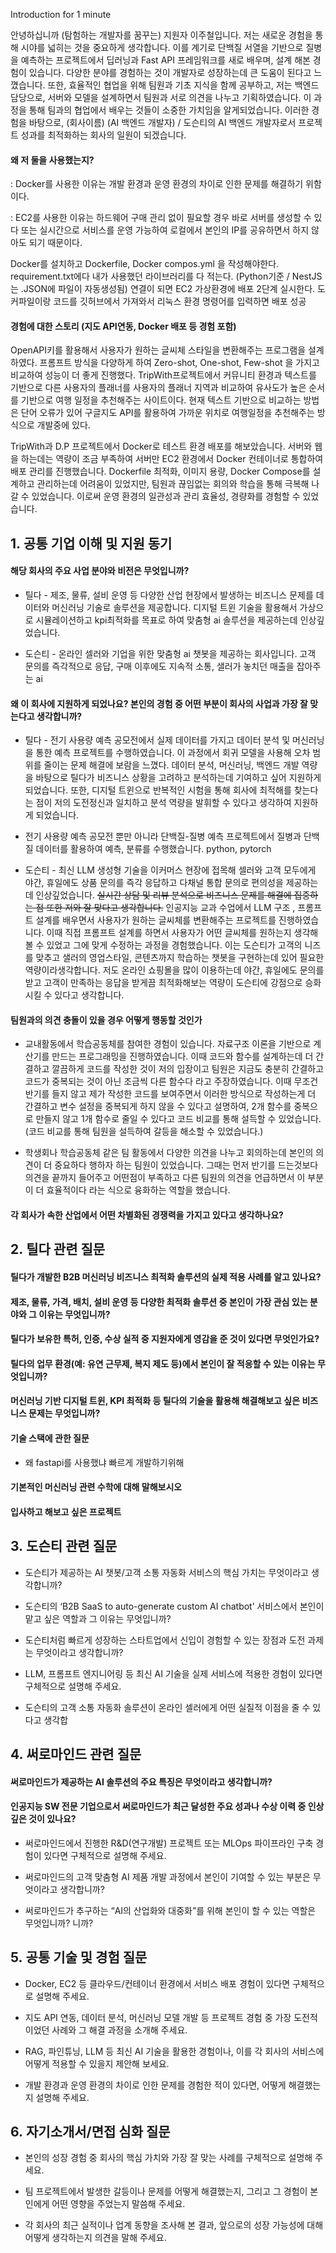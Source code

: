 
Introduction for 1 minute

안녕하십니까 (탐험하는 개발자를 꿈꾸는) 지원자 이주철입니다. 
저는 새로운 경험을 통해 시야를 넓히는 것을 중요하게 생각합니다. 이를 계기로 단백질 서열을 기반으로 질병을 예측하는 프로젝트에서 딥러닝과 Fast API 프레임워크를 새로 배우며, 설계 해본 경험이 있습니다. 다양한 분야를 경험하는 것이 개발자로 성장하는데 큰 도움이 된다고 느꼈습니다. 
또한, 효율적인 협업을 위해 팀원과 기초 지식을 함께 공부하고, 저는 백엔드 담당으로, 서버와 모델을 설계하면서 팀원과 서로 의견을 나누고 기획하였습니다. 이 과정을 통해 팀과의 협업에서 배우는 것들이 소중한 가치임을 알게되었습니다.
이러한 경험을 바탕으로, (회사이름) (AI 백엔드 개발자) / 도슨티의 AI 백엔드 개발자로서 프로젝트 성과를 최적화하는 회사의 일원이 되겠습니다.

#### 왜 저 둘을 사용했는지?

: Docker를 사용한 이유는 개발 환경과 운영 환경의 차이로 인한 문제를 해결하기 위함이다. 

: EC2를 사용한 이유는 하드웨어 구매 관리 없이 필요할 경우 바로 서버를 생성할 수 있다 또는 실시간으로 서비스를 운영 가능하여 로컬에서 본인의 IP를 공유하면서 하지 않아도 되기 때문이다.

Docker를 설치하고 Dockerfile, Docker compos.yml 을 작성해야한다. requirement.txt에다 내가 사용했던 라이브러리를 다 적는다. (Python기준 / NestJS는 .JSON에 파일이 자동생성됨)
연결이 되면 EC2 가상환경에 배포 2단계 실시한다. 도커파일이랑 코드를 깃허브에서 가져와서 리눅스 환경 명령어를 입력하면 배포 성공

#### 경험에 대한 스토리 (지도 API연동, Docker 배포 등 경험 포함)

OpenAPI키를 활용해서 사용자가 원하는 글씨체 스타일을 변환해주는 프로그램을 설계하였다. 프롬프트 방식을 다양하게 하여 Zero-shot, One-shot, Few-shot 을 가지고 비교하여 성능이 더 좋게 진행했다. 
TripWith프로젝트에서 커뮤니티 환경과 텍스트를 기반으로 다른 사용자의 플래너를 사용자의 플래너 지역과 비교하여 유사도가 높은 순서를 기반으로 여행 일정을 추천해주는 사이트이다.
현재 텍스트 기반으로 비교하는 방법은 단어 오류가 있어 구글지도 API를 활용하여 가까운 위치로 여행일정을 추천해주는 방식으로 개발중에 있다. 

TripWith과 D.P 프로젝트에서 Docker로 테스트 환경 배포를 해보았습니다. 서버와 웹을 하는데는 역량이 조금 부족하여 서버만 EC2 환경에서 Docker 컨테이너로 통합하여 배포 관리를 진행했습니다. Dockerfile 최적화, 이미지 용량, Docker Compose를 설계하고 관리하는데 어려움이 있었지만, 팀원과 끊임없는 회의와 학습을 통해 극복해 나갈 수 있었습니다. 이로써 운영 환경의 일관성과 관리 효율성, 경량화를 경험할 수 있었습니다. 

## 1. 공통 기업 이해 및 지원 동기

#### 해당 회사의 주요 사업 분야와 비전은 무엇입니까?

- 틸다 - 제조, 물류, 설비 운영 등 다양한 산업 현장에서 발생하는 비즈니스 문제를 데이터와 머신러닝 기술로 솔루션을 제공합니다. 디지털 트윈 기술을 활용해서 가상으로 시뮬레이션하고 kpi최적화를 목표로 하여 맞춤형 ai 솔루션을 제공하는데 인상깊었습니다. 

- 도슨티 - 온라인 셀러와 기업을 위한 맞춤형 ai 챗봇을 제공하는 회사입니다. 고객 문의를 즉각적으로 응답, 구매 이후에도 지속적 소통, 샐러가 놓치던 매출을 잡아주는 ai
    
#### 왜 이 회사에 지원하게 되었나요? 본인의 경험 중 어떤 부분이 회사의 사업과 가장 잘 맞는다고 생각합니까?

- 틸다 - 전기 사용량 예측 공모전에서 실제 데이터를 가지고 데이터 분석 및 머신러닝을 통한 예측 프로젝트를 수행하였습니다. 이 과정에서 회귀 모델을 사용해 오차 범위를 줄이는 문제 해결에 보람을 느꼈다. 데이터 분석, 머신러닝, 백엔드 개발 역량을 바탕으로 틸다가 비즈니스 상황을 고려하고 분석하는데 기여하고 싶어 지원하게 되었습니다. 또한, 디지털 트윈으로 반복적인 시험을 통해 회사에 최적해를 찾는다는 점이 저의 도전정신과 일치하고 분석 역량을 발휘할 수 있다고 생각하여 지원하게 되었습니다. 
- 전기 사용량 예측 공모전 뿐만 아니라 단백질-질병 예측 프로젝트에서 질병과 단백질 데이터를 활용하여 예측, 분류를 수행했습니다. python, pytorch

- 도슨티 - 최신 LLM 생성형 기술을 이커머스 현장에 접목해 셀러와 고객 모두에게 야간, 휴일에도 상품 문의를 즉각 응답하고 다채널 통합 문의로 편의성을 제공하는데 인상깊었습니다.  ~~실시간 상담 및 리뷰 분석으로 비즈니스 문제를 해결에 집중하는 점 또한 저와 잘 맞다고 생각합니다.~~ 인공지능 교과 수업에서 LLM 구조 , 프롬프트 설계를 배우면서 사용자가 원하는 글씨체를 변환해주는 프로젝트를 진행하였습니다. 이때 직접 프롬프트 설계를 하면서 사용자가 어떤 글씨체를 원하는지 생각해볼 수 있었고 그에 맞게 수정하는 과정을 경험했습니다. 이는 도슨티가 고객의 니즈를 맞추고 샐러의 영업스타일, 콘텐츠까지 학습하는 챗봇을 구현하는데 있어 필요한 역량이라생각합니다. 저도 온라인 쇼핑몰을 많이 이용하는데 야간, 휴일에도 문의를 받고 고객이 만족하는 응답을 받게끔 최적화해보는 역량이 도슨티에 강점으로 승화시킬 수 있다고 생각합니다. 

#### 팀원과의 의견 충돌이 있을 경우 어떻게 행동할 것인가

-  교내활동에서 학습공동체를 참여한 경험이 있습니다. 자료구조 이론을 기반으로 계산기를 만드는 프로그래밍을 진행하였습니다. 이때 코드와 함수를 설계하는데 더 간결하고 깔끔하게 코드를 작성한 것이 저의 입장이고 팀원은 지금도 충분히 간결하고 코드가 중복되는 것이 아닌 조금씩 다른 함수다 라고 주장하였습니다. 이때 무조건 반기를 들지 않고 제가 작성한 코드를 보여주면서 이러한 방식으로 작성하는게 더 간결하고 변수 설정을 중복되게 하지 않을 수 있다고 설명하여, 2개 함수를 중복으로 만들지 않고 1개 함수로 줄일 수 있다고 코드 비교를 통해 설득할 수 있었습니다.  (코드 비교를 통해 팀원을 설득하여 갈등을 해소할 수 있었습니다.)

- 학생회나 학습공동체 같은 팀 활동에서 다양한 의견을 나누고 회의하는데 본인의 의견이 더 중요하다 행하자 하는 팀원이 있었습니다. 그때는 먼저 반기를 드는것보다 의견을 끝까지 들어주고 어떤점이 부족하고 다른 팀원의 의견을 언급하면서 이 부분이 더 효율적이다 라는 식으로 융화하는 역할을 했습니다.

#### 각 회사가 속한 산업에서 어떤 차별화된 경쟁력을 가지고 있다고 생각하나요?
    

## 2. 틸다 관련 질문

#### 틸다가 개발한 B2B 머신러닝 비즈니스 최적화 솔루션의 실제 적용 사례를 알고 있나요?
    
#### 제조, 물류, 가격, 배치, 설비 운영 등 다양한 최적화 솔루션 중 본인이 가장 관심 있는 분야와 그 이유는 무엇입니까?
    
#### 틸다가 보유한 특허, 인증, 수상 실적 중 지원자에게 영감을 준 것이 있다면 무엇인가요?
    
#### 틸다의 업무 환경(예: 유연 근무제, 복지 제도 등)에서 본인이 잘 적응할 수 있는 이유는 무엇입니까?
    
#### 머신러닝 기반 디지털 트윈, KPI 최적화 등 틸다의 기술을 활용해 해결해보고 싶은 비즈니스 문제는 무엇입니까?

#### 기술 스택에 관한 질문 

- 왜 fastapi를 사용했냐
  빠르게 개발하기위해 
#### 기본적인 머신러닝 관련 수학에 대해 말해보시오

#### 입사하고 해보고 싶은 프로젝트
    

## 3. 도슨티 관련 질문

- 도슨티가 제공하는 AI 챗봇/고객 소통 자동화 서비스의 핵심 가치는 무엇이라고 생각합니까?
    
- 도슨티의 ‘B2B SaaS to auto-generate custom AI chatbot’ 서비스에서 본인이 맡고 싶은 역할과 그 이유는 무엇입니까?
    
- 도슨티처럼 빠르게 성장하는 스타트업에서 신입이 경험할 수 있는 장점과 도전 과제는 무엇이라고 생각합니까?
    
- LLM, 프롬프트 엔지니어링 등 최신 AI 기술을 실제 서비스에 적용한 경험이 있다면 구체적으로 설명해 주세요.
    
- 도슨티의 고객 소통 자동화 솔루션이 온라인 셀러에게 어떤 실질적 이점을 줄 수 있다고 생각합


## 4. 써로마인드 관련 질문

#### 써로마인드가 제공하는 AI 솔루션의 주요 특징은 무엇이라고 생각합니까?
    
#### 인공지능 SW 전문 기업으로서 써로마인드가 최근 달성한 주요 성과나 수상 이력 중 인상 깊은 것이 있나요?
    
- 써로마인드에서 진행한 R&D(연구개발) 프로젝트 또는 MLOps 파이프라인 구축 경험이 있다면 구체적으로 설명해 주세요.
    
- 써로마인드의 고객 맞춤형 AI 제품 개발 과정에서 본인이 기여할 수 있는 부분은 무엇이라고 생각합니까?
    
- 써로마인드가 추구하는 “AI의 산업화와 대중화”를 위해 본인이 할 수 있는 역할은 무엇입니까?
니까?
    

## 5. 공통 기술 및 경험 질문

- Docker, EC2 등 클라우드/컨테이너 환경에서 서비스 배포 경험이 있다면 구체적으로 설명해 주세요.
    
- 지도 API 연동, 데이터 분석, 머신러닝 모델 개발 등 프로젝트 경험 중 가장 도전적이었던 사례와 그 해결 과정을 소개해 주세요.
    
- RAG, 파인튜닝, LLM 등 최신 AI 기술을 활용한 경험이나, 이를 각 회사의 서비스에 어떻게 적용할 수 있을지 제안해 보세요.
    
- 개발 환경과 운영 환경의 차이로 인한 문제를 경험한 적이 있다면, 어떻게 해결했는지 설명해 주세요.
    

## 6. 자기소개서/면접 심화 질문

- 본인의 성장 경험 중 회사의 핵심 가치와 가장 잘 맞는 사례를 구체적으로 설명해 주세요.
    
- 팀 프로젝트에서 발생한 갈등이나 문제를 어떻게 해결했는지, 그리고 그 경험이 본인에게 어떤 영향을 주었는지 말씀해 주세요.
    
- 각 회사의 최근 실적이나 업계 동향을 조사해 본 결과, 앞으로의 성장 가능성에 대해 어떻게 생각하는지 의견을 말해 주세요.